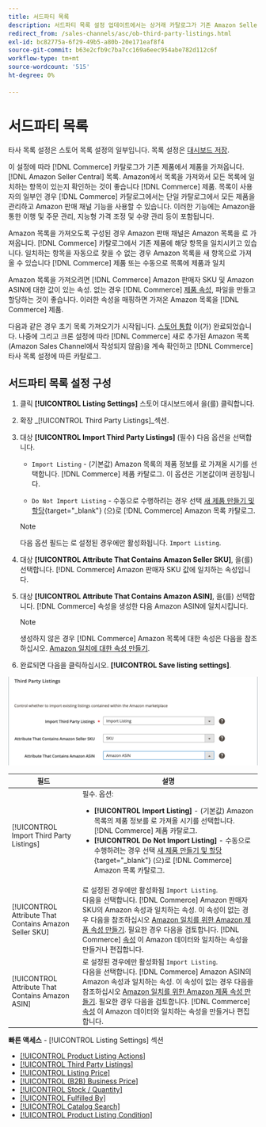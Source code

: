 ```yaml
---
title: 서드파티 목록
description: 서드파티 목록 설정 업데이트에서는 상거래 카탈로그가 기존 Amazon Seller Central 목록에서 제품을 가져오는지 여부를 결정합니다.
redirect_from: /sales-channels/asc/ob-third-party-listings.html
exl-id: bc82775a-6f29-49b5-a80b-20e171eaf8f4
source-git-commit: b63e2cfb9c7ba7cc169a6eec954abe782d112c6f
workflow-type: tm+mt
source-wordcount: '515'
ht-degree: 0%

---
```


# 서드파티 목록

타사 목록 설정은 스토어 목록 설정의 일부입니다. 목록 설정은 [대시보드 저장](./amazon-store-dashboard.md).

이 설정에 따라 [!DNL Commerce] 카탈로그가 기존 제품에서 제품을 가져옵니다. [!DNL Amazon Seller Central] 목록. Amazon에서 목록을 가져와서 모든 목록에 일치하는 항목이 있는지 확인하는 것이 좋습니다 [!DNL Commerce] 제품. 목록이 사용자의 일부인 경우 [!DNL Commerce] 카탈로그에서는 단일 카탈로그에서 모든 제품을 관리하고 Amazon 판매 채널 기능을 사용할 수 있습니다. 이러한 기능에는 Amazon을 통한 이행 및 주문 관리, 지능형 가격 조정 및 수량 관리 등이 포함됩니다.

Amazon 목록을 가져오도록 구성된 경우 Amazon 판매 채널은 Amazon 목록을 로 가져옵니다. [!DNL Commerce] 카탈로그에서 기존 제품에 해당 항목을 일치시키고 있습니다. 일치하는 항목을 자동으로 찾을 수 없는 경우 Amazon 목록을 새 항목으로 가져올 수 있습니다 [!DNL Commerce] 제품 또는 수동으로 목록에 제품과 일치

Amazon 목록을 가져오려면 [!DNL Commerce] Amazon 판매자 SKU 및 Amazon ASIN에 대한 값이 있는 속성. 없는 경우 [!DNL Commerce] [제품 속성](./ob-creating-magento-attributes.md), 파일을 만들고 할당하는 것이 좋습니다. 이러한 속성을 매핑하면 가져온 Amazon 목록을 [!DNL Commerce] 제품.

다음과 같은 경우 초기 목록 가져오기가 시작됩니다. [스토어 통합](./store-integration.md) 이(가) 완료되었습니다. 나중에 그리고 크론 설정에 따라 [!DNL Commerce] 새로 추가된 Amazon 목록(Amazon Sales Channel에서 작성되지 않음)을 계속 확인하고 [!DNL Commerce] 타사 목록 설정에 따른 카탈로그.

## 서드파티 목록 설정 구성

1. 클릭 **[!UICONTROL Listing Settings]** 스토어 대시보드에서 을(를) 클릭합니다.

1. 확장 _[!UICONTROL Third Party Listings]_섹션.

1. 대상 **[!UICONTROL Import Third Party Listings]** (필수) 다음 옵션을 선택합니다.

   - `Import Listing` - (기본값) Amazon 목록의 제품 정보를 로 가져올 시기를 선택합니다. [!DNL Commerce] 제품 카탈로그. 이 옵션은 기본값이며 권장됩니다.

   - `Do Not Import Listing` - 수동으로 수행하려는 경우 선택 [새 제품 만들기 및 할당](https://docs.magento.com/user-guide/catalog/products.html){target="_blank"} (으)로 [!DNL Commerce] Amazon 목록 카탈로그.
   >[!NOTE]
   >다음 옵션 필드는 로 설정된 경우에만 활성화됩니다. `Import Listing`.

1. 대상 **[!UICONTROL Attribute That Contains Amazon Seller SKU]**, 을(를) 선택합니다. [!DNL Commerce] Amazon 판매자 SKU 값에 일치하는 속성입니다.

1. 대상 **[!UICONTROL Attribute That Contains Amazon ASIN]**, 을(를) 선택합니다. [!DNL Commerce] 속성을 생성한 다음 Amazon ASIN에 일치시킵니다.

   >[!NOTE]
   >생성하지 않은 경우 [!DNL Commerce] Amazon 목록에 대한 속성은 다음을 참조하십시오. [Amazon 일치에 대한 속성 만들기](./ob-creating-magento-attributes.md).

1. 완료되면 다음을 클릭하십시오. **[!UICONTROL Save listing settings]**.

![서드파티 목록](assets/amazon-third-party-listings.png)

| 필드 | 설명 |
|---|---|
| [!UICONTROL Import Third Party Listings] | 필수. 옵션:<ul><li>**[!UICONTROL Import Listing]** - (기본값) Amazon 목록의 제품 정보를 로 가져올 시기를 선택합니다. [!DNL Commerce] 제품 카탈로그. </li><li>**[!UICONTROL Do Not Import Listing]** - 수동으로 수행하려는 경우 선택 [새 제품 만들기 및 할당](https://docs.magento.com/user-guide/catalog/products.html){target="_blank"} (으)로 [!DNL Commerce] Amazon 목록 카탈로그.</li></ul> |
| [!UICONTROL Attribute That Contains Amazon Seller SKU] | 로 설정된 경우에만 활성화됨 `Import Listing`.<br>다음을 선택합니다. [!DNL Commerce] Amazon 판매자 SKU의 Amazon 속성과 일치하는 속성. 이 속성이 없는 경우 다음을 참조하십시오 [Amazon 일치를 위한 Amazon 제품 속성 만들기](./ob-creating-magento-attributes.md). 필요한 경우 다음을 검토합니다. [!DNL Commerce] [속성](./managing-attributes.md) 이 Amazon 데이터와 일치하는 속성을 만들거나 편집합니다. |
| [!UICONTROL Attribute That Contains Amazon ASIN] | 로 설정된 경우에만 활성화됨 `Import Listing`.<br>다음을 선택합니다. [!DNL Commerce] Amazon ASIN의 Amazon 속성과 일치하는 속성. 이 속성이 없는 경우 다음을 참조하십시오 [Amazon 일치를 위한 Amazon 제품 속성 만들기](./ob-creating-magento-attributes.md). 필요한 경우 다음을 검토합니다. [!DNL Commerce] [속성](./managing-attributes.md) 이 Amazon 데이터와 일치하는 속성을 만들거나 편집합니다. |

**빠른 액세스** - [!UICONTROL Listing Settings] 섹션

- [[!UICONTROL Product Listing Actions]](./product-listing-actions.md)
- [[!UICONTROL Third Party Listings]](./third-party-listing-settings.md)
- [[!UICONTROL Listing Price]](./listing-price.md)
- [[!UICONTROL (B2B) Business Price]](./business-pricing.md)
- [[!UICONTROL Stock / Quantity]](./stock-quantity.md)
- [[!UICONTROL Fulfilled By]](./fulfilled-by.md)
- [[!UICONTROL Catalog Search]](./catalog-search.md)
- [[!UICONTROL Product Listing Condition]](./product-listing-condition.md)
